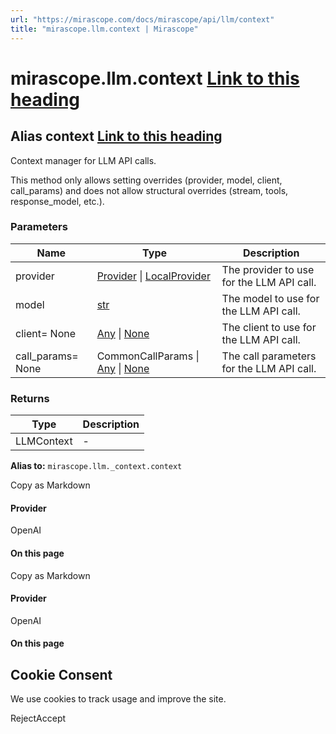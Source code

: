 ```yaml
---
url: "https://mirascope.com/docs/mirascope/api/llm/context"
title: "mirascope.llm.context | Mirascope"
---
```


# mirascope.llm.context [Link to this heading](https://mirascope.com/docs/mirascope/api/llm/context\#mirascope-llm-context)

## Alias context [Link to this heading](https://mirascope.com/docs/mirascope/api/llm/context\#context)

Context manager for LLM API calls.

This method only allows setting overrides (provider, model, client, call\_params)
and does not allow structural overrides (stream, tools, response\_model, etc.).

### Parameters

| Name | Type | Description |
| --- | --- | --- |
| provider | [Provider](https://mirascope.com/docs/mirascope/api/core/base/types#provider) \| [LocalProvider](https://mirascope.com/docs/mirascope/api/core/base/types#localprovider) | The provider to use for the LLM API call. |
| model | [str](https://docs.python.org/3/library/stdtypes.html#str) | The model to use for the LLM API call. |
| client= None | [Any](https://docs.python.org/3/library/typing.html#typing.Any) \| [None](https://docs.python.org/3/library/constants.html#None) | The client to use for the LLM API call. |
| call\_params= None | CommonCallParams \| [Any](https://docs.python.org/3/library/typing.html#typing.Any) \| [None](https://docs.python.org/3/library/constants.html#None) | The call parameters for the LLM API call. |

### Returns

| Type | Description |
| --- | --- |
| LLMContext | - |

**Alias to:** `mirascope.llm._context.context`

Copy as Markdown

#### Provider

OpenAI

#### On this page

Copy as Markdown

#### Provider

OpenAI

#### On this page

## Cookie Consent

We use cookies to track usage and improve the site.

RejectAccept